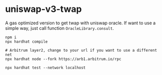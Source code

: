 # uniswap-v3-twap

A gas optimized version to get twap with uniswap oracle. If want to use a simple way, just call function `OracleLibrary.consult`.

```shell
npm i
npx hardhat compile

# Arbitrum layer2, change to your url if you want to use a different net
npx hardhat node --fork https://arb1.arbitrum.io/rpc

npx hardhat test --network localhost
```
